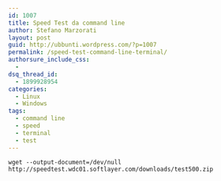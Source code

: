 ```yaml
---
id: 1007
title: Speed Test da command line
author: Stefano Marzorati
layout: post
guid: http://ubbunti.wordpress.com/?p=1007
permalink: /speed-test-command-line-terminal/
authorsure_include_css:
  - 
dsq_thread_id:
  - 1899928954
categories:
  - Linux
  - Windows
tags:
  - command line
  - speed
  - terminal
  - test
---
```

`wget --output-document=/dev/null http://speedtest.wdc01.softlayer.com/downloads/test500.zip`